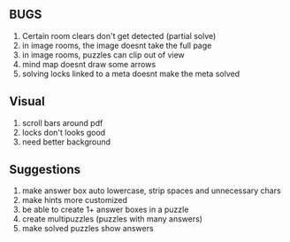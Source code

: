 ## BUGS
1. Certain room clears don't get detected (partial solve)
2. in image rooms, the image doesnt take the full page
3. in image rooms, puzzles can clip out of view
4. mind map doesnt draw some arrows
5. solving locks linked to a meta doesnt make the meta solved

## Visual
1. scroll bars around pdf
2. locks don't looks good
3. need better background

## Suggestions
1. make answer box auto lowercase, strip spaces and unnecessary chars
2. make hints more customized
3. be able to create 1+ answer boxes in a puzzle
4. create multipuzzles (puzzles with many answers)
5. make solved puzzles show answers